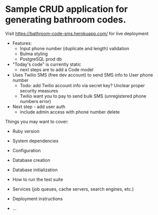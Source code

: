 # Sample CRUD application for generating bathroom codes.

Visit https://bathroom-code-sms.herokuapp.com/ for live deployment

* Features:
	* Input phone number (duplicate and length) validation
	* Bulma styling
	* PostgreSQL prod db
* "Today's code" is currently static
	* next steps are to add a Code model
* Uses Twilio SMS (free dev account) to send SMS info to User phone number
	* Todo: add Twilio account info via secret key? Unclear proper security measures
	* Twilio want you to pay to send bulk SMS (unregistered phone numbers error)
* Next step - add user auth
	* include admin access with phone number delete

Things you may want to cover:

* Ruby version

* System dependencies

* Configuration

* Database creation

* Database initialization

* How to run the test suite

* Services (job queues, cache servers, search engines, etc.)

* Deployment instructions

* ...
